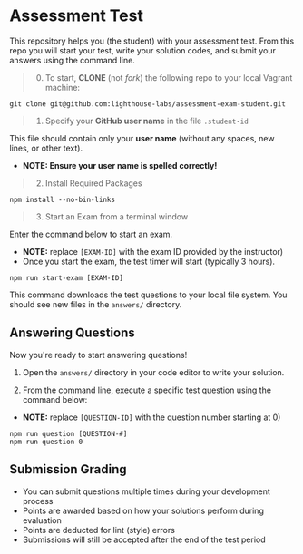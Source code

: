 # Assessment Test

This repository helps you (the student) with your assessment test. From this repo you will start your test, write your solution codes, and submit your answers using the command line.

> 0) To start, **CLONE** (not _fork_) the following repo to your local Vagrant machine:

```terminal
git clone git@github.com:lighthouse-labs/assessment-exam-student.git
```

> 1) Specify your **GitHub user name** in the file `.student-id` 

This file should contain only your **user name** (without any spaces, new lines, or other text).

* **NOTE: Ensure your user name is spelled correctly!** 

> 2) Install Required Packages

```terminal
npm install --no-bin-links
```

> 3) Start an Exam from a terminal window

Enter the command below to start an exam. 

* **NOTE:** replace `[EXAM-ID]` with the exam ID provided by the instructor)
* Once you start the exam, the test timer will start (typically 3 hours).

```terminal
npm run start-exam [EXAM-ID]
```

This command downloads the test questions to your local file system. You should see new files in the `answers/` directory.

## Answering Questions

Now you're ready to start answering questions!

1. Open the `answers/` directory in your code editor to write your solution.

2. From the command line, execute a specific test question using the command below:

* **NOTE:** replace `[QUESTION-ID]` with the question number starting at 0)

```terminal
npm run question [QUESTION-#]
npm run question 0
```

## Submission Grading

* You can submit questions multiple times during your development process
* Points are awarded based on how your solutions perform during evaluation
* Points are deducted for lint (style) errors
* Submissions will still be accepted after the end of the test period

